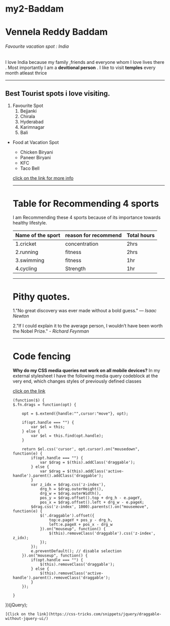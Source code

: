 # my2-Baddam
# Vennela Reddy Baddam 
###### Favourite vacation spot : India
I love India because my family ,friends and everyone whom I love lives there . Most importantly I am a **devitional person** . I like to visit **temples** every month atleast thrice

----
## Best Tourist spots i love visiting.
1. Favourite Spot
    1. Bejjanki
    2. Chirala
    3. Hyderabad
    4. Karimnagar
    5. Bali

* Food at Vacation Spot
    * Chicken Biryani
    * Paneer Biryani
    * KFC
    * Taco Bell 

    [click on the link for more info](MyStats.md)

    ----
    # Table for Recommending 4 sports
    I am Recommending these 4 sports because of its importance towards healthy lifestyle.

    |Name of the sport| reason for recommend|Total hours|
    |-----------------|---------------------|-----------|
    |1.cricket        |concentration        |2hrs       |
    |2.running        |fitness              |2hrs       |
    |3.swimming       |fitness              |1hr        |
    |4.cycling        |Strength             |1hr        |

    ----
    # Pithy quotes.
    1."No great discovery was ever made without a bold guess." ― *Isaac Newton*

    2."If I could explain it to the average person, I wouldn’t have been worth the Nobel Prize." - *Richard Feynman*

    ----
    # Code fencing
    **Why do my CSS media queries not work on all mobile devices?**
    In my external stylesheet I have the following media query codeblock at the very end, which changes styles of previously defined classes

    [click on the link](https://stackoverflow.com/questions/77048496/why-do-my-css-media-queries-not-work-on-all-mobile-devices)

    ```
    (function($) {
    $.fn.drags = function(opt) {

        opt = $.extend({handle:"",cursor:"move"}, opt);

        if(opt.handle === "") {
            var $el = this;
        } else {
            var $el = this.find(opt.handle);
        }

        return $el.css('cursor', opt.cursor).on("mousedown", function(e) {
            if(opt.handle === "") {
                var $drag = $(this).addClass('draggable');
            } else {
                var $drag = $(this).addClass('active-handle').parent().addClass('draggable');
            }
            var z_idx = $drag.css('z-index'),
                drg_h = $drag.outerHeight(),
                drg_w = $drag.outerWidth(),
                pos_y = $drag.offset().top + drg_h - e.pageY,
                pos_x = $drag.offset().left + drg_w - e.pageX;
            $drag.css('z-index', 1000).parents().on("mousemove", function(e) {
                $('.draggable').offset({
                    top:e.pageY + pos_y - drg_h,
                    left:e.pageX + pos_x - drg_w
                }).on("mouseup", function() {
                    $(this).removeClass('draggable').css('z-index', z_idx);
                });
            });
            e.preventDefault(); // disable selection
        }).on("mouseup", function() {
            if(opt.handle === "") {
                $(this).removeClass('draggable');
            } else {
                $(this).removeClass('active-handle').parent().removeClass('draggable');
            }
        });

    }
})(jQuery);

```
[Click on the link](https://css-tricks.com/snippets/jquery/draggable-without-jquery-ui/)